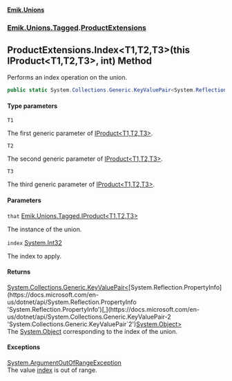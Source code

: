 #### [Emik.Unions](index.md 'index')
### [Emik.Unions.Tagged](Emik.Unions.Tagged.md 'Emik.Unions.Tagged').[ProductExtensions](ProductExtensions.md 'Emik.Unions.Tagged.ProductExtensions')

## ProductExtensions.Index<T1,T2,T3>(this IProduct<T1,T2,T3>, int) Method

Performs an index operation on the union.

```csharp
public static System.Collections.Generic.KeyValuePair<System.Reflection.PropertyInfo,object?> Index<T1,T2,T3>(this Emik.Unions.Tagged.IProduct<T1,T2,T3> that, int index);
```
#### Type parameters

<a name='Emik.Unions.Tagged.ProductExtensions.Index_T1,T2,T3_(thisEmik.Unions.Tagged.IProduct_T1,T2,T3_,int).T1'></a>

`T1`

The first generic parameter of [IProduct&lt;T1,T2,T3&gt;](IProduct{T1,T2,T3}.md 'Emik.Unions.Tagged.IProduct<T1,T2,T3>').

<a name='Emik.Unions.Tagged.ProductExtensions.Index_T1,T2,T3_(thisEmik.Unions.Tagged.IProduct_T1,T2,T3_,int).T2'></a>

`T2`

The second generic parameter of [IProduct&lt;T1,T2,T3&gt;](IProduct{T1,T2,T3}.md 'Emik.Unions.Tagged.IProduct<T1,T2,T3>').

<a name='Emik.Unions.Tagged.ProductExtensions.Index_T1,T2,T3_(thisEmik.Unions.Tagged.IProduct_T1,T2,T3_,int).T3'></a>

`T3`

The third generic parameter of [IProduct&lt;T1,T2,T3&gt;](IProduct{T1,T2,T3}.md 'Emik.Unions.Tagged.IProduct<T1,T2,T3>').
#### Parameters

<a name='Emik.Unions.Tagged.ProductExtensions.Index_T1,T2,T3_(thisEmik.Unions.Tagged.IProduct_T1,T2,T3_,int).that'></a>

`that` [Emik.Unions.Tagged.IProduct&lt;](IProduct{T1,T2,T3}.md 'Emik.Unions.Tagged.IProduct<T1,T2,T3>')[T1](ProductExtensions.Index{T1,T2,T3}(IProduct{T1,T2,T3},Int32).md#Emik.Unions.Tagged.ProductExtensions.Index_T1,T2,T3_(thisEmik.Unions.Tagged.IProduct_T1,T2,T3_,int).T1 'Emik.Unions.Tagged.ProductExtensions.Index<T1,T2,T3>(this Emik.Unions.Tagged.IProduct<T1,T2,T3>, int).T1')[,](IProduct{T1,T2,T3}.md 'Emik.Unions.Tagged.IProduct<T1,T2,T3>')[T2](ProductExtensions.Index{T1,T2,T3}(IProduct{T1,T2,T3},Int32).md#Emik.Unions.Tagged.ProductExtensions.Index_T1,T2,T3_(thisEmik.Unions.Tagged.IProduct_T1,T2,T3_,int).T2 'Emik.Unions.Tagged.ProductExtensions.Index<T1,T2,T3>(this Emik.Unions.Tagged.IProduct<T1,T2,T3>, int).T2')[,](IProduct{T1,T2,T3}.md 'Emik.Unions.Tagged.IProduct<T1,T2,T3>')[T3](ProductExtensions.Index{T1,T2,T3}(IProduct{T1,T2,T3},Int32).md#Emik.Unions.Tagged.ProductExtensions.Index_T1,T2,T3_(thisEmik.Unions.Tagged.IProduct_T1,T2,T3_,int).T3 'Emik.Unions.Tagged.ProductExtensions.Index<T1,T2,T3>(this Emik.Unions.Tagged.IProduct<T1,T2,T3>, int).T3')[&gt;](IProduct{T1,T2,T3}.md 'Emik.Unions.Tagged.IProduct<T1,T2,T3>')

The instance of the union.

<a name='Emik.Unions.Tagged.ProductExtensions.Index_T1,T2,T3_(thisEmik.Unions.Tagged.IProduct_T1,T2,T3_,int).index'></a>

`index` [System.Int32](https://docs.microsoft.com/en-us/dotnet/api/System.Int32 'System.Int32')

The index to apply.

#### Returns
[System.Collections.Generic.KeyValuePair&lt;](https://docs.microsoft.com/en-us/dotnet/api/System.Collections.Generic.KeyValuePair-2 'System.Collections.Generic.KeyValuePair`2')[System.Reflection.PropertyInfo](https://docs.microsoft.com/en-us/dotnet/api/System.Reflection.PropertyInfo 'System.Reflection.PropertyInfo')[,](https://docs.microsoft.com/en-us/dotnet/api/System.Collections.Generic.KeyValuePair-2 'System.Collections.Generic.KeyValuePair`2')[System.Object](https://docs.microsoft.com/en-us/dotnet/api/System.Object 'System.Object')[&gt;](https://docs.microsoft.com/en-us/dotnet/api/System.Collections.Generic.KeyValuePair-2 'System.Collections.Generic.KeyValuePair`2')  
The [System.Object](https://docs.microsoft.com/en-us/dotnet/api/System.Object 'System.Object') corresponding to the index of the union.

#### Exceptions

[System.ArgumentOutOfRangeException](https://docs.microsoft.com/en-us/dotnet/api/System.ArgumentOutOfRangeException 'System.ArgumentOutOfRangeException')  
The value [index](ProductExtensions.Index{T1,T2,T3}(IProduct{T1,T2,T3},Int32).md#Emik.Unions.Tagged.ProductExtensions.Index_T1,T2,T3_(thisEmik.Unions.Tagged.IProduct_T1,T2,T3_,int).index 'Emik.Unions.Tagged.ProductExtensions.Index<T1,T2,T3>(this Emik.Unions.Tagged.IProduct<T1,T2,T3>, int).index') is out of range.